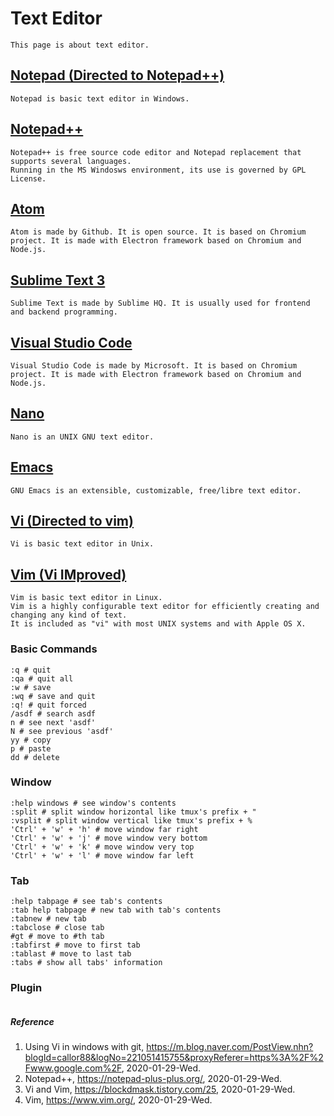 # Text Editor
```
This page is about text editor.
```
## [Notepad (Directed to Notepad++)](https://notepad-plus-plus.org/)
```
Notepad is basic text editor in Windows.
```
## [Notepad++](https://notepad-plus-plus.org/)
```
Notepad++ is free source code editor and Notepad replacement that supports several languages.
Running in the MS Windosws environment, its use is governed by GPL License.
```
## [Atom](https://atom.io/)
```
Atom is made by Github. It is open source. It is based on Chromium project. It is made with Electron framework based on Chromium and Node.js.
```
## [Sublime Text 3](https://www.sublimetext.com/)
```
Sublime Text is made by Sublime HQ. It is usually used for frontend and backend programming.
```
## [Visual Studio Code](https://code.visualstudio.com/)
```
Visual Studio Code is made by Microsoft. It is based on Chromium project. It is made with Electron framework based on Chromium and Node.js.
```
## [Nano](https://www.nano-editor.org/)
```
Nano is an UNIX GNU text editor.
```
## [Emacs](https://www.gnu.org/software/emacs/)
```
GNU Emacs is an extensible, customizable, free/libre text editor.
```
## [Vi (Directed to vim)](https://www.vim.org/)
```
Vi is basic text editor in Unix.
```
## [Vim (Vi IMproved)](https://www.vim.org/)
```
Vim is basic text editor in Linux.
Vim is a highly configurable text editor for efficiently creating and changing any kind of text.
It is included as "vi" with most UNIX systems and with Apple OS X.
```
### Basic Commands
```
:q # quit
:qa # quit all
:w # save
:wq # save and quit
:q! # quit forced
/asdf # search asdf
n # see next 'asdf'
N # see previous 'asdf'
yy # copy
p # paste
dd # delete
```
### Window
```
:help windows # see window's contents
:split # split window horizontal like tmux's prefix + "
:vsplit # split window vertical like tmux's prefix + %
'Ctrl' + 'w' + 'h' # move window far right
'Ctrl' + 'w' + 'j' # move window very bottom
'Ctrl' + 'w' + 'k' # move window very top
'Ctrl' + 'w' + 'l' # move window far left
```
### Tab
```
:help tabpage # see tab's contents
:tab help tabpage # new tab with tab's contents
:tabnew # new tab
:tabclose # close tab
#gt # move to #th tab
:tabfirst # move to first tab
:tablast # move to last tab
:tabs # show all tabs' information
```
### Plugin
```
```


##### Reference
1. Using Vi in windows with git, https://m.blog.naver.com/PostView.nhn?blogId=callor88&logNo=221051415755&proxyReferer=https%3A%2F%2Fwww.google.com%2F, 2020-01-29-Wed.
2. Notepad++, https://notepad-plus-plus.org/, 2020-01-29-Wed.
3. Vi and Vim, https://blockdmask.tistory.com/25, 2020-01-29-Wed.
4. Vim, https://www.vim.org/, 2020-01-29-Wed.
